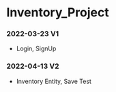 # Inventory_Project

### 2022-03-23 V1

- Login, SignUp

### 2022-04-13 V2

- Inventory Entity, Save Test
